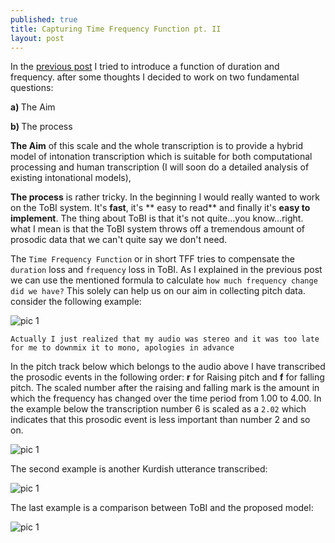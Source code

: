 ```yaml
---
published: true
title: Capturing Time Frequency Function pt. II
layout: post
---
```

In the <a href="http://blog.adelr.ir/2016/02/03/time-frequency-function.html">previous post</a> I tried to introduce a function of duration and frequency. after some thoughts I decided to work on two fundamental questions:

<b> a) </b> The Aim

 <b> b) </b> The process

**The Aim** of this scale and the whole transcription is to provide a hybrid model of intonation transcription which is suitable for both computational processing and human transcription (I will soon do a detailed analysis of existing intonational models),

**The process** is rather tricky. In the beginning I would really wanted to work on the ToBI system. It's **fast**, it's ** easy to read** and finally it's **easy to implement**. The thing about ToBI is that it's not quite...you know...right. what I mean is that the ToBI system throws off a tremendous amount of prosodic data that we can't quite say we don't need.

The ``Time Frequency Function`` or in short TFF tries to compensate the ``duration`` loss and 
``frequency`` loss in ToBI. As I explained in the previous post we can use the mentioned formula to calculate 
``how much frequency change did we have?`` 
This solely can help us on our aim in collecting pitch data. consider the following example:

![pic 1](http://blog.adelr.ir/images/praatkurdi.jpg)

``Actually I just realized that my audio was stereo and it was too late for me to downmix it to mono, apologies in advance``

In the pitch track below which belongs to the audio above I have transcribed the prosodic events in the following order: **r** for Raising pitch and **f** for falling pitch. The scaled number after the raising and falling mark is the amount in which the frequency has changed over the time period from 1.00 to 4.00. In the example below the transcription number 6 is scaled as a 
``2.02``
which indicates that this prosodic event is less important than number 2 and so on.

![pic 1](http://blog.adelr.ir/images/praatkurdi3.JPG)

The second example is another Kurdish utterance transcribed:


![pic 1](http://blog.adelr.ir/images/praatkurdi4.JPG)

The last example is a comparison between ToBI and the proposed model:

![pic 1](http://blog.adelr.ir/images/praatkurdi5.JPG)


